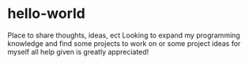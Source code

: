 # hello-world
Place to share thoughts, ideas, ect
Looking to expand my programming knowledge and find some projects to work on or some project ideas for myself all help given is greatly appreciated!
